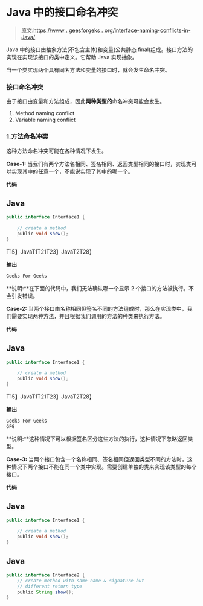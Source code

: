 # Java 中的接口命名冲突

> 原文:[https://www . geesforgeks . org/interface-naming-conflicts-in-Java/](https://www.geeksforgeeks.org/interface-naming-conflicts-in-java/)

Java 中的接口由抽象方法(不包含主体)和变量(公共静态 final)组成。接口方法的实现在实现该接口的类中定义。它帮助 Java 实现抽象。

当一个类实现两个具有同名方法和变量的接口时，就会发生命名冲突。

### 接口命名冲突

由于接口由变量和方法组成，因此**两种类型的**命名冲突可能会发生。

1.  Method naming conflict
2.  Variable naming conflict

### 1.方法命名冲突

这种方法命名冲突可能在各种情况下发生。

**Case-1:** 当我们有两个方法名相同、签名相同、返回类型相同的接口时，实现类可以实现其中的任意一个，不能说实现了其中的哪一个。

**代码**

## Java

```java
public interface Interface1 {

    // create a method
    public void show();
}
```

T15】JavaT1T21T23】JavaT2T28】

**输出**

```java
Geeks For Geeks
```

**说明:**在下面的代码中，我们无法确认哪一个显示 2 个接口的方法被执行。不会引发错误。

**Case-2:** 当两个接口由名称相同但签名不同的方法组成时，那么在实现类中，我们需要实现两种方法，并且根据我们调用的方法的种类来执行方法。

**代码**

## Java

```java
public interface Interface1 {

    // create a method
    public void show();
}
```

T15】JavaT1T21T23】JavaT2T28】

**输出**

```java
Geeks For Geeks
GFG
```

**说明:**这种情况下可以根据签名区分这些方法的执行，这种情况下忽略返回类型。

**Case-3:** 当两个接口包含一个名称相同、签名相同但返回类型不同的方法时，这种情况下两个接口不能在同一个类中实现。需要创建单独的类来实现该类型的每个接口。

**代码**

## Java

```java
public interface Interface1 {

    // create a method
    public void show();
}
```

## Java

```java
public interface Interface2 {
    // create method with same name & signature but
    // different return type
    public String show();
}
```